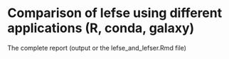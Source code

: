 # Comparison of lefse using different applications (R, conda, galaxy)

The complete report (output or the lefse_and_lefser.Rmd file)


